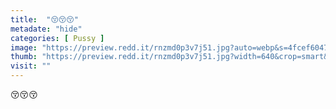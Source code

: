 ```yaml
---
title:  "😚😚😚"
metadate: "hide"
categories: [ Pussy ]
image: "https://preview.redd.it/rnzmd0p3v7j51.jpg?auto=webp&s=4fcef6047d7242f45d237e216de40b4099b80956"
thumb: "https://preview.redd.it/rnzmd0p3v7j51.jpg?width=640&crop=smart&auto=webp&s=6e81317a07166af355fc804245c2ad68db70a827"
visit: ""
---
```

😚😚😚
